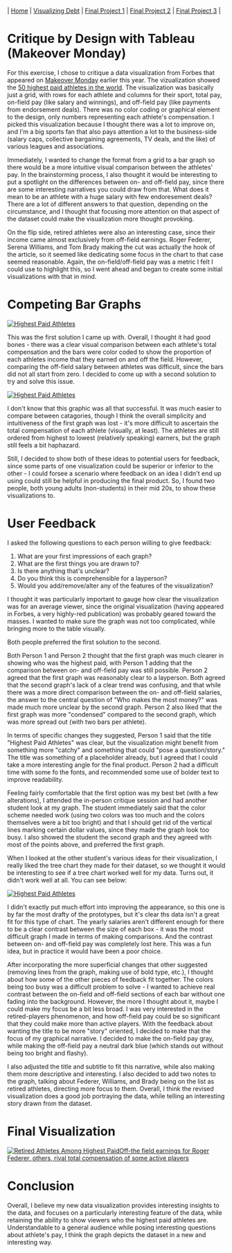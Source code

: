 | [Home](https://jredman14.github.io/portfolio) | [Visualizing Debt](govdebt) | [Final Project 1](finalproposal) | [Final Project 2](finalwireframe) | [Final Project 3](finalproject) |

# Critique by Design with Tableau (Makeover Monday)

For this exercise, I chose to critique a data visualization from Forbes that appeared on [Makeover Monday](https://makeovermonday.co.uk/) earlier this year. The vizualization showed the [50 highest paid athletes in the world](https://www.forbes.com/lists/athletes/?sh=6cc2c3a95b7e). The visualization was basically just a grid, with rows for each athlete and columns for their sport, total pay, on-field pay (like salary and winnings), and off-field pay (like payments from endorsement deals). There was no color coding or graphical element to the design, only numbers representing each athlete's compensation. I picked this visualization because I thought there was a lot to improve on, and I'm a big sports fan that also pays attention a lot to the business-side (salary caps, collective bargaining agreements, TV deals, and the like) of various leagues and associations.  

Immediately, I wanted to change the format from a grid to a bar graph so there would be a more intuitive visual comparison between the athletes' pay. In the brainstorming process, I also thought it would be interesting to put a spotlight on the differences between on- and off-field pay, since there are some interesting narratives you could draw from that. What does it mean to be an athlete with a huge salary with few endoresement deals? There are a lot of different answers to that question, depending on the circumstance, and I thought that focusing more attention on that aspect of the dataset could make the visualization more thought provoking. 

On the flip side, retired athletes were also an interesting case, since their income came almost exclusively from off-field earnings. Roger Federer, Serena Williams, and Tom Brady making the cut was actually the hook of the article, so it seemed like dedicating some focus in the chart to that case seemed reasonable. Again, the on-field/off-field pay was a metric I felt I could use to highlight this, so I went ahead and began to create some initial visualizations with that in mind.

# Competing Bar Graphs

<div class='tableauPlaceholder' id='viz1707265892124' style='position: relative'><noscript><a href='#'><img alt='Highest Paid Athletes ' src='https:&#47;&#47;public.tableau.com&#47;static&#47;images&#47;Id&#47;Ideas3-4_jredman&#47;Idea1&#47;1_rss.png' style='border: none' /></a></noscript><object class='tableauViz'  style='display:none;'><param name='host_url' value='https%3A%2F%2Fpublic.tableau.com%2F' /> <param name='embed_code_version' value='3' /> <param name='site_root' value='' /><param name='name' value='Ideas3-4_jredman&#47;Idea1' /><param name='tabs' value='no' /><param name='toolbar' value='yes' /><param name='static_image' value='https:&#47;&#47;public.tableau.com&#47;static&#47;images&#47;Id&#47;Ideas3-4_jredman&#47;Idea1&#47;1.png' /> <param name='animate_transition' value='yes' /><param name='display_static_image' value='yes' /><param name='display_spinner' value='yes' /><param name='display_overlay' value='yes' /><param name='display_count' value='yes' /><param name='language' value='en-US' /></object></div>                
<script type='text/javascript'>                    
  var divElement = document.getElementById('viz1707265892124');                    
  var vizElement = divElement.getElementsByTagName('object')[0];                    
  vizElement.style.width='100%';vizElement.style.height=(divElement.offsetWidth*0.75)+'px';                    
  var scriptElement = document.createElement('script');                    
  scriptElement.src = 'https://public.tableau.com/javascripts/api/viz_v1.js';                    
  vizElement.parentNode.insertBefore(scriptElement, vizElement);                
</script>

This was the first solution I came up with. Overall, I thought it had good bones - there was a clear visual comparison between each athlete's total compensation and the bars were color coded to show the proportion of each athletes income that they earned on and off the field. However, comparing the off-field salary between athletes was difficult, since the bars did not all start from zero. I decided to come up with a second solution to try and solve this issue.

<div class='tableauPlaceholder' id='viz1707266775580' style='position: relative'><noscript><a href='#'><img alt='Highest Paid Athletes ' src='https:&#47;&#47;public.tableau.com&#47;static&#47;images&#47;Id&#47;Ideas3-4_jredman&#47;Idea2&#47;1_rss.png' style='border: none' /></a></noscript><object class='tableauViz'  style='display:none;'><param name='host_url' value='https%3A%2F%2Fpublic.tableau.com%2F' /> <param name='embed_code_version' value='3' /> <param name='site_root' value='' /><param name='name' value='Ideas3-4_jredman&#47;Idea2' /><param name='tabs' value='no' /><param name='toolbar' value='yes' /><param name='static_image' value='https:&#47;&#47;public.tableau.com&#47;static&#47;images&#47;Id&#47;Ideas3-4_jredman&#47;Idea2&#47;1.png' /> <param name='animate_transition' value='yes' /><param name='display_static_image' value='yes' /><param name='display_spinner' value='yes' /><param name='display_overlay' value='yes' /><param name='display_count' value='yes' /><param name='language' value='en-US' /></object></div>                
<script type='text/javascript'>                    
  var divElement = document.getElementById('viz1707266775580');                    
  var vizElement = divElement.getElementsByTagName('object')[0];                    
  vizElement.style.width='100%';vizElement.style.height=(divElement.offsetWidth*0.75)+'px';                    
  var scriptElement = document.createElement('script');                    
  scriptElement.src = 'https://public.tableau.com/javascripts/api/viz_v1.js';                    
  vizElement.parentNode.insertBefore(scriptElement, vizElement);                
</script>

I don't know that this graphic was all that successful. It was much easier to compare between catagories, though I think the overall simplicity and intuitiveness of the first graph was lost - it's more difficult to ascertain the total compensation of each athlete (visually, at least). The athletes are still ordered from highest to lowest (relatively speaking) earners, but the graph still feels a bit haphazard.

Still, I decided to show both of these ideas to potential users for feedback, since some parts of one visualization could be superior or inferior to the other - I could forsee a scenario where feedback on an idea I didn't end up using could still be helpful in producing the final product. So, I found two people, both young adults (non-students) in their mid 20s, to show these visualizations to.

# User Feedback

I asked the following questions to each person willing to give feedback:

1. What are your first impressions of each graph?
2. What are the first things you are drawn to?
3. Is there anything that's unclear?
4. Do you think this is comprehensible for a layperson?
5. Would you add/remove/alter any of the features of the visualization?

I thought it was particularly important to gauge how clear the visualization was for an average viewer, since the original visualization (having appeared in Forbes, a very highly-red publication) was probably geared toward the masses. I wanted to make sure the graph was not too complicated, while bringing more to the table visually. 

Both people preferred the first solution to the second. 

Both Person 1 and Person 2 thought that the first graph was much clearer in showing who was the highest paid, with Person 1 adding that the comparison between on- and off-field pay was still possible. Person 2 agreed that the first graph was reasonably clear to a layperson. Both agreed that the second graph's lack of a clear trend was confusing, and that while there was a more direct comparison between the on- and off-field salaries, the answer to the central question of "Who makes the most money?" was made much more unclear by the second graph. Person 2 also liked that the first graph was more "condensed" compared to the second graph, which was more spread out (with two bars per athlete). 

In terms of specific changes they suggested, Person 1 said that the title "Highest Paid Athletes" was clear, but the visualization might benefit from something more "catchy" and something that could "pose a question/story." The title was something of a placeholder already, but I agreed that I could take a more interesting angle for the final product. Person 2 had a difficult time with some fo the fonts, and recommended some use of bolder text to improve readability. 

Feeling fairly comfortable that the first option was my best bet (with a few alterations), I attended the in-person critique session and had another student look at my graph. The student immediately said that the color scheme needed work (using two colors was too much and the colors themselves were a bit too bright) and that I should get rid of the vertical lines marking certain dollar values, since they made the graph look too busy. I also showed the student the second graph and they agreed with most of the points above, and preferred the first graph. 

When I looked at the other student's various ideas for their visualization, I really liked the tree chart they made for their dataset, so we thought it would be interesting to see if a tree chart worked well for my data. Turns out, it didn't work well at all. You can see below:

<div class='tableauPlaceholder' id='viz1707269754054' style='position: relative'><noscript><a href='#'><img alt='Highest Paid Athletes ' src='https:&#47;&#47;public.tableau.com&#47;static&#47;images&#47;Id&#47;Ideas3-4_jredman&#47;Idea3&#47;1_rss.png' style='border: none' /></a></noscript><object class='tableauViz'  style='display:none;'><param name='host_url' value='https%3A%2F%2Fpublic.tableau.com%2F' /> <param name='embed_code_version' value='3' /> <param name='site_root' value='' /><param name='name' value='Ideas3-4_jredman&#47;Idea3' /><param name='tabs' value='no' /><param name='toolbar' value='yes' /><param name='static_image' value='https:&#47;&#47;public.tableau.com&#47;static&#47;images&#47;Id&#47;Ideas3-4_jredman&#47;Idea3&#47;1.png' /> <param name='animate_transition' value='yes' /><param name='display_static_image' value='yes' /><param name='display_spinner' value='yes' /><param name='display_overlay' value='yes' /><param name='display_count' value='yes' /><param name='language' value='en-US' /></object></div>                
<script type='text/javascript'>                    
  var divElement = document.getElementById('viz1707269754054');                    
  var vizElement = divElement.getElementsByTagName('object')[0];                    
  vizElement.style.width='100%';vizElement.style.height=(divElement.offsetWidth*0.75)+'px';                    
  var scriptElement = document.createElement('script');                    
  scriptElement.src = 'https://public.tableau.com/javascripts/api/viz_v1.js';                    
  vizElement.parentNode.insertBefore(scriptElement, vizElement);                
</script>

I didn't exactly put much effort into improving the appearance, so this one is by far the most drafty of the prototypes, but it's clear ths data isn't a great fit for this type of chart. The yearly salaries aren't different enough for there to be a clear contrast between the size of each box - it was the most difficult graph I made in terms of making comparisons. And the contrast between on- and off-field pay was completely lost here. This was a fun idea, but in practice it would have been a poor choice.

After incorporating the more superficial changes that other suggested (removing lines from the graph, making use of bold type, etc.), I thought about how some of the other pieces of feedback fit together. The colors being too busy was a difficult problem to solve - I wanted to achieve real contrast between the on-field and off-field sections of each bar without one fading into the background. However, the more I thought about it, maybe I could make my focus be a bit less broad. I was very interested in the retired-players phenomenon, and how off-field pay could be so significant that they could make more than active players. With the feedback about wanting the title to be more "story" oriented, I decided to make that the focus of my graphical narrative. I decided to make the on-field pay gray, while making the off-field pay a neutral dark blue (which stands out without being too bright and flashy). 

I also adjusted the title and subtitle to fit this narrative, while also making them more descriptive and interesting. I also decided to add two notes to the graph, talking about Federer, Williams, and Brady being on the list as retired athletes, directing more focus to them. Overall, I think the revised visualization does a good job portraying the data, while telling an interesting story drawn from the dataset.

# Final Visualization

<div class='tableauPlaceholder' id='viz1707271223571' style='position: relative'><noscript><a href='#'><img alt='Retired Athletes Among Highest PaidOff-the field earnings for Roger Federer, others, rival total compensation of some active players ' src='https:&#47;&#47;public.tableau.com&#47;static&#47;images&#47;As&#47;Assignment3-4_jredman&#47;FinalVisualization&#47;1_rss.png' style='border: none' /></a></noscript><object class='tableauViz'  style='display:none;'><param name='host_url' value='https%3A%2F%2Fpublic.tableau.com%2F' /> <param name='embed_code_version' value='3' /> <param name='site_root' value='' /><param name='name' value='Assignment3-4_jredman&#47;FinalVisualization' /><param name='tabs' value='no' /><param name='toolbar' value='yes' /><param name='static_image' value='https:&#47;&#47;public.tableau.com&#47;static&#47;images&#47;As&#47;Assignment3-4_jredman&#47;FinalVisualization&#47;1.png' /> <param name='animate_transition' value='yes' /><param name='display_static_image' value='yes' /><param name='display_spinner' value='yes' /><param name='display_overlay' value='yes' /><param name='display_count' value='yes' /><param name='language' value='en-US' /></object></div>                
<script type='text/javascript'>                    
  var divElement = document.getElementById('viz1707271223571');                    
  var vizElement = divElement.getElementsByTagName('object')[0];                    
  vizElement.style.width='100%';vizElement.style.height=(divElement.offsetWidth*0.75)+'px';                    
  var scriptElement = document.createElement('script');                    
  scriptElement.src = 'https://public.tableau.com/javascripts/api/viz_v1.js';                    
  vizElement.parentNode.insertBefore(scriptElement, vizElement);                
</script>

# Conclusion

Overall, I believe my new data visualization provides interesting insights to the data, and focuses on a particularly interesting feature of the data, while retaining the ability to show viewers who the highest paid athletes are. Understandable to a general audience while posing interesting questions about athlete's pay, I think the graph depicts the dataset in a new and interesting way. 
